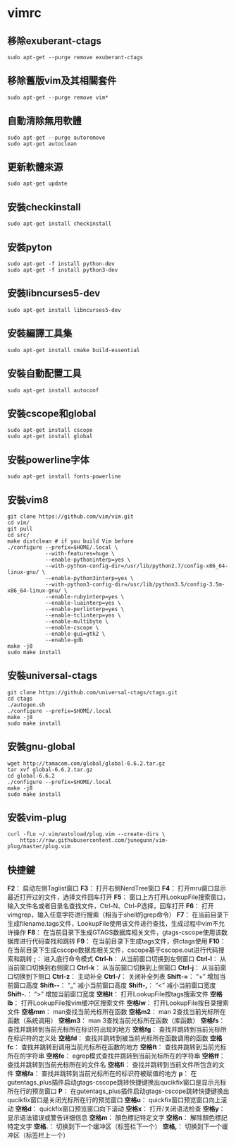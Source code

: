 # vimrc

## 移除exuberant-ctags
    sudo apt-get --purge remove exuberant-ctags
## 移除舊版vim及其相關套件
    sudo apt-get --purge remove vim*
## 自動清除無用軟體
    sudo apt-get --purge autoremove
    sudo apt-get autoclean
## 更新軟體來源
    sudo apt-get update
## 安裝checkinstall
    sudo apt-get install checkinstall
## 安裝pyton
    sudo apt-get -f install python-dev
    sudo apt-get -f install python3-dev
## 安裝libncurses5-dev
    sudo apt-get install libncurses5-dev
## 安裝編譯工具集
    sudo apt-get install cmake build-essential
## 安裝自動配置工具
    sudo apt-get install autoconf
## 安裝cscope和global
    sudo apt-get install cscope
    sudo apt-get install global
## 安裝powerline字体
    sudo apt-get install fonts-powerline
## 安裝vim8
    git clone https://github.com/vim/vim.git
    cd vim/
    git pull
    cd src/
    make distclean # if you build Vim before
    ./configure --prefix=$HOME/.local \
                --with-features=huge \
                --enable-pythoninterp=yes \
                --with-python-config-dir=/usr/lib/python2.7/config-x86_64-linux-gnu/ \
                --enable-python3interp=yes \
                --with-python3-config-dir=/usr/lib/python3.5/config-3.5m-x86_64-linux-gnu/ \
                --enable-rubyinterp=yes \
                --enable-luainterp=yes \
                --enable-perlinterp=yes \
                --enable-tclinterp=yes \
                --enable-multibyte \
                --enable-cscope \
                --enable-gui=gtk2 \
                --enable-gdb
    make -j8
    sudo make install

## 安裝universal-ctags
    git clone https://github.com/universal-ctags/ctags.git
    cd ctags
    ./autogen.sh
    ./configure --prefix=$HOME/.local
    make -j8
    sudo make install
## 安裝gnu-global
    wget http://tamacom.com/global/global-6.6.2.tar.gz
    tar xvf global-6.6.2.tar.gz
    cd global-6.6.2
    ./configure --prefix=$HOME/.local
    make -j8
    sudo make install
## 安裝vim-plug
    curl -fLo ~/.vim/autoload/plug.vim --create-dirs \
    	https://raw.githubusercontent.com/junegunn/vim-plug/master/plug.vim

## 快捷鍵
**F2**： 启动左侧Taglist窗口
**F3**： 打开右侧NerdTree窗口
**F4**： 打开mru窗口显示最近打开过的文件，选择文件回车打开
**F5**： 窗口上方打开LookupFile搜索窗口，输入文件名或者目录名查找文件，Ctrl-N、Ctrl-P选择，回车打开
**F6**： 打开vimgrep，输入任意字符进行搜索（相当于shell的grep命令）
**F7**： 在当前目录下生成filename.tags文件，LookupFile使用该文件进行查找，生成过程中vim不允许操作
**F8**： 在当前目录下生成GTAGS数据库相关文件，gtags-cscope使用该数据库进行代码查找和跳转
**F9**： 在当前目录下生成tags文件，供ctags使用
**F10**： 在当前目录下生成cscope数据库相关文件，cscope基于cscope.out进行代码搜索和跳转
**;**： 进入底行命令模式
**Ctrl-h**： 从当前窗口切换到左侧窗口
**Ctrl-l**： 从当前窗口切换到右侧窗口
**Ctrl-k**： 从当前窗口切换到上侧窗口
**Ctrl-j**： 从当前窗口切换到下侧口
**Ctrl-z**： 主动补全
**Ctrl-/**： 关闭补全列表
**Shift-=**： “+” 增加当前窗口高度
**Shift--**： “_” 减小当前窗口高度
**Shift-,**： “<” 减小当前窗口宽度
**Shift-.**： “>” 增加当前窗口宽度
**空格lt**： 打开LookupFile按tags搜索文件
**空格lb**： 打开LookupFile按vim缓冲区搜索文件
**空格lw**： 打开LookupFile按目录搜索文件
**空格mm**： man查找当前光标所在函数
**空格m2**： man 2查找当前光标所在函数（系统调用）
**空格m3**： man 3查找当前光标所在函数（库函数）
**空格fs**： 查找并跳转到当前光标所在标识符出现的地方
**空格fg**： 查找并跳转到当前光标所在标识符的定义处
**空格fd**： 查找并跳转到被当前光标所在函数调用的函数
**空格fc**： 查找并跳转到调用当前光标所在函数的地方
**空格ft**： 查找并跳转到当前光标所在的字符串
**空格fe**： egrep模式查找并跳转到当前光标所在的字符串
**空格ff**： 查找并跳转到当前光标所在的文件名
**空格fi**： 查找并跳转到当前文件所包含的文件
**空格fa**： 查找并跳转到当前光标所在的标识符被赋值的地方
**p**： 在gutentags_plus插件启动gtags-cscope跳转快捷键换出qucikfix窗口是显示光标所在行的预览窗口
**P**： 在gutentags_plus插件启动gtags-cscope跳转快捷键换出qucikfix窗口是关闭光标所在行的预览窗口
**空格u**： quickfix窗口预览窗口向上滚动
**空格d**： quickfix窗口预览窗口向下滚动
**空格x**： 打开/关闭语法检查
**空格y**： 显示语法错误或警告详细信息
**空格m**： 顏色標記特定文字
**空格n**： 解除顏色標記特定文字
**空格.**： 切换到下一个缓冲区（标签栏下一个）
**空格,**： 切换到下一个缓冲区（标签栏上一个）
